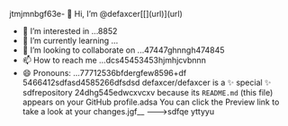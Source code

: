 jtmjmnbgf63e- 👋 Hi, I’m @defaxcer[[[](url)](url)](url)
- 👀 I’m interested in ...8852
- 🌱 I’m currently learning ...
- 💞️ I’m looking to collaborate on ...47447ghnngh474845
- 📫 How to reach me ...dcs45453453hjmhjcvbnnn
- 😄 Pronouns: ...77712536bfdergfew8596+df
5466412sdfasd4585266dfsdsd
defaxcer/defaxcer is a ✨ special ✨ sdfrepository 24dhg545edwcxvcxv
because its `README.md` (this file) appears on your GitHub profile.adsa
You can click the Preview link to take a look at your changes.jgf_[](url)_
--->sdfqe
yttyyu
